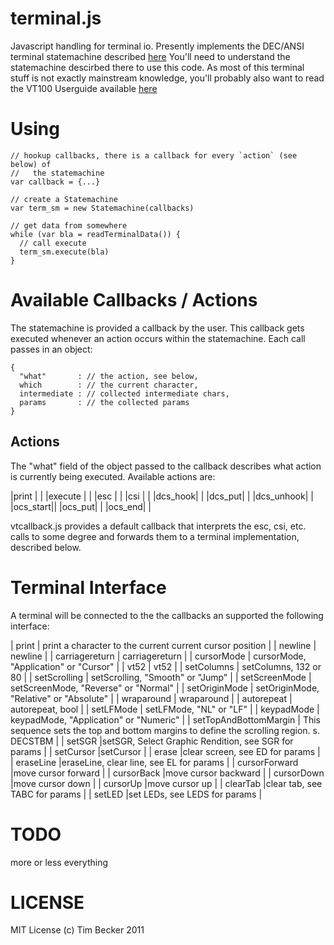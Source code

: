 terminal.js
===========

Javascript handling for terminal io. Presently implements the DEC/ANSI
terminal statemachine described
[here](http://vt100.net/emu/dec_ansi_parser) You'll need to understand
the statemachine descirbed there to use this code.  As most of this
terminal stuff is not exactly mainstream knowledge, you'll probably also
want to read the VT100 Userguide available
[here](http://vt100.net/docs/vt100-ug/)

Using
=====

    // hookup callbacks, there is a callback for every `action` (see below) of
    //   the statemachine
    var callback = {...}
    
    // create a Statemachine
    var term_sm = new Statemachine(callbacks)

    // get data from somewhere
    while (var bla = readTerminalData()) {
      // call execute
      term_sm.execute(bla)
    }

Available Callbacks / Actions
=============================

The statemachine is provided a callback by the user. This callback gets
executed whenever an action occurs within the statemachine. Each call
passes in an object:

    
    { 
      "what"       : // the action, see below,
      which        : // the current character,
      intermediate : // collected intermediate chars,
      params       : // the collected params
    }

Actions
-------

The "what" field of the object passed to the callback describes what
action is currently being executed. Available actions are:

|print | |
|execute | | 
|esc | | 
|csi | |
|dcs_hook| |
|dcs_put| |
|dcs_unhook| |
|ocs_start||
|ocs_put| | 
|ocs_end| |

vtcallback.js provides a default callback that interprets the esc, csi,
etc. calls to some degree and forwards them to a terminal
implementation, described below.

Terminal Interface 
==================

A terminal will be connected to the the callbacks an supported the
following interface:


| print          | print a character to the current current cursor position |
| newline        | newline                                                  |
| carriagereturn | carriagereturn                                           |
| cursorMode     | cursorMode,  "Application" or "Cursor"                   |
| vt52           | vt52                                                     |
| setColumns     | setColumns,  132 or 80                                   |
| setScrolling   | setScrolling, "Smooth" or "Jump"                         |
| setScreenMode  | setScreenMode, "Reverse" or "Normal"                     |
| setOriginMode  | setOriginMode,  "Relative" or "Absolute"                 |
| wraparound     | wraparound                                               |
| autorepeat     | autorepeat, bool                                         |
| setLFMode      | setLFMode, "NL" or "LF"                                  |
| keypadMode     | keypadMode, "Application" or "Numeric"                   |
| setTopAndBottomMargin | This sequence sets the top and bottom margins to define the scrolling region. s. DECSTBM |
| setSGR         |setSGR, Select Graphic Rendition, see SGR for params      |
| setCursor      |setCursor                                                 |
| erase          |clear screen, see ED for params                           |
| eraseLine      |eraseLine, clear line, see EL for params                  |
| cursorForward  |move cursor forward                                       |
| cursorBack     |move cursor backward                                      |
| cursorDown     |move cursor down                                          |
| cursorUp       |move cursor up                                            |
| clearTab       |clear tab, see TABC for params                            |
| setLED         |set LEDs, see LEDS for params                             |



    


TODO
====

more or less everything


LICENSE
=======

MIT License (c) Tim Becker 2011
